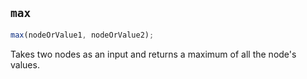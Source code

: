 ## `max`

```js
max(nodeOrValue1, nodeOrValue2);
```

Takes two nodes as an input and returns a maximum of all the node's values.

